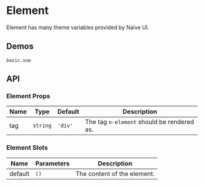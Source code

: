 # Element

Element has many theme variables provided by Naive UI.

## Demos

```demo
basic.vue
```

## API

### Element Props

| Name | Type     | Default | Description                                |
| ---- | -------- | ------- | ------------------------------------------ |
| tag  | `string` | `'div'` | The tag `n-element` should be rendered as. |

### Element Slots

| Name    | Parameters | Description                 |
| ------- | ---------- | --------------------------- |
| default | `()`       | The content of the element. |
